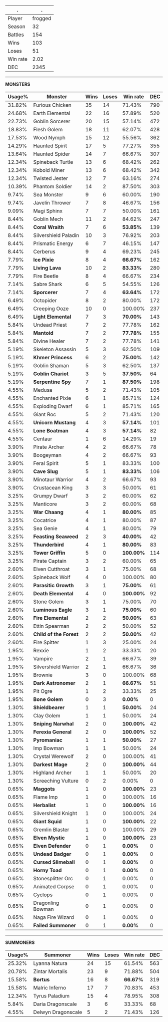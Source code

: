 .|.
|-|-
Player|frogged
Season|32
Battles|154
Wins|103
Loses|51
Win rate|2.02
DEC|2345

---
**MONSTERS**

Usage%|Monster|Wins|Loses|Win rate|DEC|
-|-|-|-|-|-|
31.82%|Furious Chicken|35|14|71.43%|790|
24.68%|Earth Elemental|22|16|57.89%|520|
22.73%|Goblin Sorcerer|20|15|57.14%|472|
18.83%|Flesh Golem|18|11|62.07%|428|
17.53%|Wood Nymph|15|12|55.56%|362|
14.29%|Haunted Spirit|17|5|77.27%|355|
13.64%|Haunted Spider|14|7|66.67%|307|
12.34%|Spineback Turtle|13|6|68.42%|262|
12.34%|Kobold Miner|13|6|68.42%|342|
12.34%|Twisted Jester|12|7|63.16%|274|
10.39%|Phantom Soldier|14|2|87.50%|303|
9.74%|Sea Monster|9|6|60.00%|190|
9.74%|Javelin Thrower|7|8|46.67%|156|
9.09%|Magi Sphinx|7|7|50.00%|161|
8.44%|Goblin Mech|11|2|84.62%|247|
8.44%|**Coral Wraith**|7|6|**53.85%**|139|
8.44%|Silvershield Paladin|10|3|76.92%|203|
8.44%|Prismatic Energy|6|7|46.15%|147|
8.44%|Cerberus|9|4|69.23%|245|
7.79%|**Ice Pixie**|8|4|**66.67%**|162|
7.79%|**Living Lava**|10|2|**83.33%**|280|
7.79%|Fire Beetle|8|4|66.67%|234|
7.14%|Sabre Shark|6|5|54.55%|126|
7.14%|**Sporcerer**|7|4|**63.64%**|172|
6.49%|Octopider|8|2|80.00%|172|
6.49%|Creeping Ooze|10|0|100.00%|237|
6.49%|**Light Elemental**|7|3|**70.00%**|143|
5.84%|Undead Priest|7|2|77.78%|162|
5.84%|**Mantoid**|7|2|**77.78%**|155|
5.84%|Divine Healer|7|2|77.78%|141|
5.19%|Skeleton Assassin|5|3|62.50%|109|
5.19%|**Khmer Princess**|6|2|**75.00%**|142|
5.19%|Goblin Shaman|5|3|62.50%|137|
5.19%|**Goblin Chariot**|3|5|**37.50%**|64|
5.19%|**Serpentine Spy**|7|1|**87.50%**|198|
4.55%|Medusa|5|2|71.43%|105|
4.55%|Enchanted Pixie|6|1|85.71%|124|
4.55%|Exploding Dwarf|6|1|85.71%|165|
4.55%|Giant Roc|5|2|71.43%|120|
4.55%|**Unicorn Mustang**|4|3|**57.14%**|101|
4.55%|**Lone Boatman**|4|3|**57.14%**|82|
4.55%|Centaur|1|6|14.29%|19|
3.90%|Pirate Archer|4|2|66.67%|78|
3.90%|Boogeyman|4|2|66.67%|93|
3.90%|Feral Spirit|5|1|83.33%|100|
3.90%|**Cave Slug**|5|1|**83.33%**|106|
3.90%|Minotaur Warrior|4|2|66.67%|93|
3.90%|Crustacean King|3|3|50.00%|61|
3.25%|Grumpy Dwarf|3|2|60.00%|62|
3.25%|Manticore|3|2|60.00%|68|
3.25%|**War Chaang**|4|1|**80.00%**|85|
3.25%|Cocatrice|4|1|80.00%|87|
3.25%|Sea Genie|4|1|80.00%|79|
3.25%|**Feasting Seaweed**|2|3|**40.00%**|42|
3.25%|**Thunderbird**|4|1|**80.00%**|83|
3.25%|**Tower Griffin**|5|0|**100.00%**|114|
3.25%|Pirate Captain|3|2|60.00%|65|
2.60%|Elven Cutthroat|3|1|75.00%|68|
2.60%|Spineback Wolf|4|0|100.00%|80|
2.60%|**Parasitic Growth**|3|1|**75.00%**|61|
2.60%|**Death Elemental**|4|0|**100.00%**|92|
2.60%|Stone Golem|3|1|75.00%|70|
2.60%|**Luminous Eagle**|3|1|**75.00%**|60|
2.60%|**Fire Elemental**|2|2|**50.00%**|63|
2.60%|Ettin Spearman|2|2|50.00%|52|
2.60%|**Child of the Forest**|2|2|**50.00%**|42|
2.60%|Fire Spitter|1|3|25.00%|24|
1.95%|Rexxie|1|2|33.33%|20|
1.95%|Vampire|2|1|66.67%|39|
1.95%|Silvershield Warrior|2|1|66.67%|36|
1.95%|Brownie|3|0|100.00%|68|
1.95%|**Dark Astronomer**|2|1|**66.67%**|51|
1.95%|Pit Ogre|1|2|33.33%|25|
1.95%|**Bone Golem**|0|3|**0.00%**|0|
1.30%|**Shieldbearer**|1|1|**50.00%**|24|
1.30%|Clay Golem|1|1|50.00%|24|
1.30%|**Sniping Narwhal**|2|0|**100.00%**|42|
1.30%|**Ferexia General**|2|0|**100.00%**|52|
1.30%|**Pyromaniac**|1|1|**50.00%**|27|
1.30%|Imp Bowman|1|1|50.00%|24|
1.30%|Crystal Werewolf|2|0|100.00%|41|
1.30%|**Darkest Mage**|2|0|**100.00%**|44|
1.30%|Highland Archer|1|1|50.00%|20|
1.30%|Screeching Vulture|0|2|0.00%|0|
0.65%|**Maggots**|1|0|**100.00%**|23|
0.65%|Flame Imp|1|0|100.00%|16|
0.65%|**Herbalist**|1|0|**100.00%**|16|
0.65%|Silvershield Knight|1|0|100.00%|24|
0.65%|**Giant Squid**|1|0|**100.00%**|22|
0.65%|Gremlin Blaster|1|0|100.00%|29|
0.65%|**Elven Mystic**|1|0|**100.00%**|23|
0.65%|**Elven Defender**|0|1|**0.00%**|0|
0.65%|**Undead Badger**|0|1|**0.00%**|0|
0.65%|**Cursed Slimeball**|0|1|**0.00%**|0|
0.65%|**Horny Toad**|0|1|**0.00%**|0|
0.65%|Stonesplitter Orc|0|1|0.00%|0|
0.65%|Animated Corpse|0|1|0.00%|0|
0.65%|Cyclops|0|1|0.00%|0|
0.65%|Dragonling Bowman|0|1|0.00%|0|
0.65%|Naga Fire Wizard|0|1|0.00%|0|
0.65%|**Failed Summoner**|0|1|**0.00%**|0|

---
**SUMMONERS**

Usage%|Summoner|Wins|Loses|Win rate|DEC|
-|-|-|-|-|-|
25.32%|Lyanna Natura|24|15|61.54%|563|
20.78%|Zintar Mortalis|23|9|71.88%|504|
15.58%|**Bortus**|16|8|**66.67%**|319|
15.58%|Malric Inferno|17|7|70.83%|453|
12.34%|Tyrus Paladium|15|4|78.95%|308|
5.84%|Daria Dragonscale|3|6|33.33%|68|
4.55%|Delwyn Dragonscale|5|2|71.43%|126|
